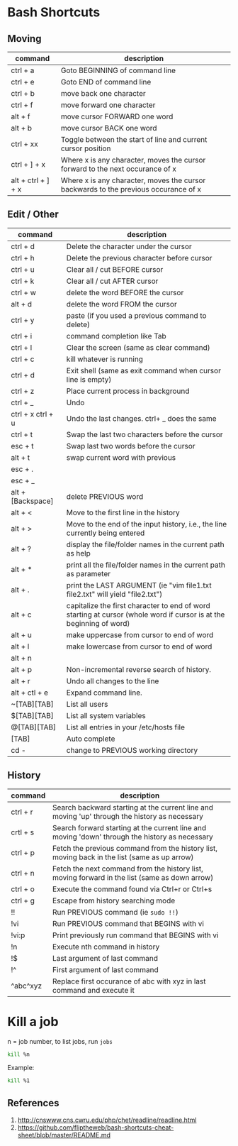 Bash Shortcuts
==============

## Moving

| command            | description                                                                         |
| ------------------ | ----------------------------------------------------------------------------------- |
| ctrl + a           | Goto BEGINNING of command line                                                      |
| ctrl + e           | Goto END of command line                                                            |
| ctrl + b           | move back one character                                                             |
| ctrl + f           | move forward one character                                                          |
| alt + f            | move cursor FORWARD one word                                                        |
| alt + b            | move cursor BACK one word                                                           |
| ctrl + xx          | Toggle between the start of line and current cursor position                        |
| ctrl + ] + x       | Where x is any character, moves the cursor forward to the next occurance of x       |
| alt + ctrl + ] + x | Where x is any character, moves the cursor backwards to the previous occurance of x |

## Edit / Other

| command           | description                                                                                                         |
| ----------------- | ------------------------------------------------------------------------------------------------------------------- |
| ctrl + d          | Delete the character under the cursor                                                                               |
| ctrl + h          | Delete the previous character before cursor                                                                         |
| ctrl + u          | Clear all / cut BEFORE cursor                                                                                       |
| ctrl + k          | Clear all / cut AFTER cursor                                                                                        |
| ctrl + w          | delete the word BEFORE the cursor                                                                                   |
| alt + d           | delete the word FROM the cursor                                                                                     |
| ctrl + y          | paste (if you used a previous command to delete)                                                                    |
| ctrl + i          | command completion like Tab                                                                                         |
| ctrl + l          | Clear the screen (same as clear command)                                                                            |
| ctrl + c          | kill whatever is running                                                                                            |
| ctrl + d          | Exit shell (same as exit command when cursor line is empty)                                                         |
| ctrl + z          | Place current process in background                                                                                 |
| ctrl + _          | Undo                                                                                                                |
| ctrl + x ctrl + u | Undo the last changes. ctrl+ _ does the same                                                                        |
| ctrl + t          | Swap the last two characters before the cursor                                                                      |
| esc + t           | Swap last two words before the cursor                                                                               |
| alt + t           | swap current word with previous                                                                                     |
| esc + .           |                                                                                                                     |
| esc + _           |                                                                                                                     |
| alt + [Backspace] | delete PREVIOUS word                                                                                                |
| alt + <           | Move to the first line in the history                                                                               |
| alt + >           | Move to the end of the input history, i.e., the line currently being entered                                        |
| alt + ?           | display the file/folder names in the current path as help                                                           |
| alt + *           | print all the file/folder names in the current path as parameter                                                    |
| alt + .           | print the LAST ARGUMENT (ie "vim file1.txt file2.txt" will yield "file2.txt")                                       |
| alt + c           | capitalize the first character to end of word starting at cursor (whole word if cursor is at the beginning of word) |
| alt + u           | make uppercase from cursor to end of word                                                                           |
| alt + l           | make lowercase from cursor to end of word                                                                           |
| alt + n           |                                                                                                                     |
| alt + p           | Non-incremental reverse search of history.                                                                          |
| alt + r           | Undo all changes to the line                                                                                        |
| alt + ctl + e     | Expand command line.                                                                                                |
| ~[TAB][TAB]       | List all users                                                                                                      |
| $[TAB][TAB]       | List all system variables                                                                                           |
| @[TAB][TAB]       | List all entries in your /etc/hosts file                                                                            |
| [TAB]             | Auto complete                                                                                                       |
| cd -              | change to PREVIOUS working directory                                                                                |

## History

| command  | description                                                                                    |
| -------- | ---------------------------------------------------------------------------------------------- |
| ctrl + r | Search backward starting at the current line and moving 'up' through the history as necessary  |
| crtl + s | Search forward starting at the current line and moving 'down' through the history as necessary |
| ctrl + p | Fetch the previous command from the history list, moving back in the list (same as up arrow)   |
| ctrl + n | Fetch the next command from the history list, moving forward in the list (same as down arrow)  |
| ctrl + o | Execute the command found via Ctrl+r or Ctrl+s                                                 |
| ctrl + g | Escape from history searching mode                                                             |
| !!       | Run PREVIOUS command (ie `sudo !!`)                                                            |
| !vi      | Run PREVIOUS command that BEGINS with vi                                                       |
| !vi:p    | Print previously run command that BEGINS with vi                                               |
| !n       | Execute nth command in history                                                                 |
| !$       | Last argument of last command                                                                  |
| !^       | First argument of last command                                                                 |
| ^abc^xyz | Replace first occurance of abc with xyz in last command and execute it                         |

# Kill a job

n = job number, to list jobs, run `jobs`

```bash
kill %n
```

Example:

```bash
kill %1
```

## References

1. http://cnswww.cns.cwru.edu/php/chet/readline/readline.html
2. https://github.com/fliptheweb/bash-shortcuts-cheat-sheet/blob/master/README.md
